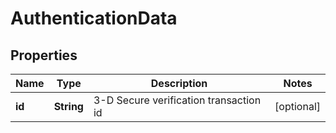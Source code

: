
# AuthenticationData

## Properties
Name | Type | Description | Notes
------------ | ------------- | ------------- | -------------
**id** | **String** | 3-D Secure verification transaction id |  [optional]



